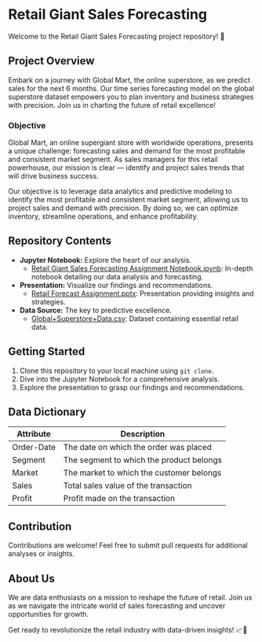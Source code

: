 # Retail Giant Sales Forecasting

Welcome to the Retail Giant Sales Forecasting project repository! 🛒

## Project Overview
Embark on a journey with Global Mart, the online superstore, as we predict sales for the next 6 months. Our time series forecasting model on the global superstore dataset empowers you to plan inventory and business strategies with precision. Join us in charting the future of retail excellence!

### Objective
Global Mart, an online supergiant store with worldwide operations, presents a unique challenge: forecasting sales and demand for the most profitable and consistent market segment. As sales managers for this retail powerhouse, our mission is clear — identify and project sales trends that will drive business success.

Our objective is to leverage data analytics and predictive modeling to identify the most profitable and consistent market segment, allowing us to project sales and demand with precision. By doing so, we can optimize inventory, streamline operations, and enhance profitability.

## Repository Contents
- **Jupyter Notebook:** Explore the heart of our analysis.
  - [Retail Giant Sales Forecasting Assignment Notebook.ipynb](Altaf%20-%20Retail%20Giant%20Sales%20Forecasting%20Assignment%20Notebook.ipynb): In-depth notebook detailing our data analysis and forecasting.
- **Presentation:** Visualize our findings and recommendations.
  - [Retail Forecast Assignment.pptx](Altaf-%20Retail%20Forecast%20Assignment.pptx): Presentation providing insights and strategies.
- **Data Source:** The key to predictive excellence.
  - [Global+Superstore+Data.csv](Global%2BSuperstore%2BData.csv): Dataset containing essential retail data.

## Getting Started
1. Clone this repository to your local machine using `git clone`.
2. Dive into the Jupyter Notebook for a comprehensive analysis.
3. Explore the presentation to grasp our findings and recommendations.

## Data Dictionary
| Attribute | Description        |
|-----------|--------------------|
| Order-Date| The date on which the order was placed |
| Segment   | The segment to which the product belongs |
| Market    | The market to which the customer belongs |
| Sales     | Total sales value of the transaction |
| Profit    | Profit made on the transaction |

## Contribution
Contributions are welcome! Feel free to submit pull requests for additional analyses or insights.

## About Us
We are data enthusiasts on a mission to reshape the future of retail. Join us as we navigate the intricate world of sales forecasting and uncover opportunities for growth.

Get ready to revolutionize the retail industry with data-driven insights! 📈💼
